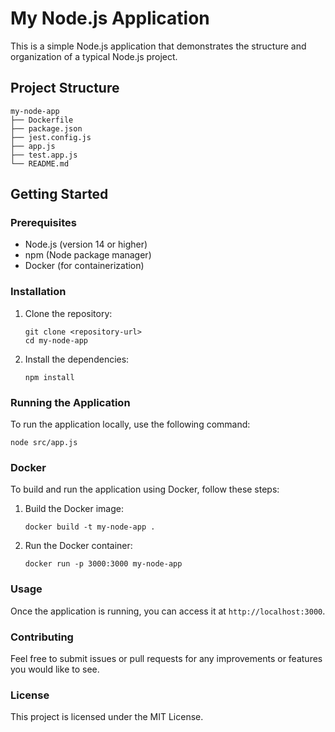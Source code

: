 # My Node.js Application

This is a simple Node.js application that demonstrates the structure and organization of a typical Node.js project. 

## Project Structure

```
my-node-app
├── Dockerfile
├── package.json
├── jest.config.js
├── app.js
├── test.app.js
└── README.md
```

## Getting Started

### Prerequisites

- Node.js (version 14 or higher)
- npm (Node package manager)
- Docker (for containerization)

### Installation

1. Clone the repository:
   ```
   git clone <repository-url>
   cd my-node-app
   ```

2. Install the dependencies:
   ```
   npm install
   ```

### Running the Application

To run the application locally, use the following command:
```
node src/app.js
```

### Docker

To build and run the application using Docker, follow these steps:

1. Build the Docker image:
   ```
   docker build -t my-node-app .
   ```

2. Run the Docker container:
   ```
   docker run -p 3000:3000 my-node-app
   ```

### Usage

Once the application is running, you can access it at `http://localhost:3000`.

### Contributing

Feel free to submit issues or pull requests for any improvements or features you would like to see.

### License

This project is licensed under the MIT License.